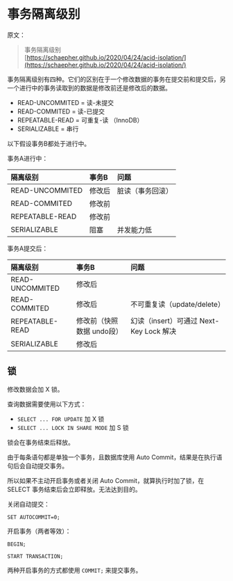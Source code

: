 # 事务隔离级别


原文：  
> 事务隔离级别  
> [https://schaepher.github.io/2020/04/24/acid-isolation/](https://schaepher.github.io/2020/04/24/acid-isolation/)

事务隔离级别有四种。它们的区别在于一个修改数据的事务在提交前和提交后，另一个进行中的事务读取到的数据是修改前还是修改后的数据。

- READ-UNCOMMITED = 读-未提交  
- READ-COMMITED = 读-已提交
- REPEATABLE-READ = 可重复-读 （InnoDB）
- SERIALIZABLE = 串行

<!-- more -->

以下假设事务B都处于进行中。

事务A进行中：

|隔离级别|事务B|问题|
|:--|:--|:--|
|READ-UNCOMMITED|修改后|脏读（事务回滚）|
|READ-COMMITED|修改前||
|REPEATABLE-READ|修改前||
|SERIALIZABLE|阻塞|并发能力低|

事务A提交后：

|隔离级别|事务B|问题|
|:--|:--|:--|
|READ-UNCOMMITED|修改后||
|READ-COMMITED|修改后|不可重复读（update/delete）|
|REPEATABLE-READ|修改前（快照数据 undo段）|幻读（insert）可通过 Next-Key Lock 解决|
|SERIALIZABLE|修改后||

## 锁

修改数据会加 X 锁。  

查询数据需要使用以下方式：  

- `SELECT ... FOR UPDATE` 加 X 锁
- `SELECT ... LOCK IN SHARE MODE` 加 S 锁

锁会在事务结束后释放。

由于每条语句都是单独一个事务，且数据库使用 Auto Commit，结果是在执行语句后会自动提交事务。

所以如果不主动开启事务或者关闭 Auto Commit，就算执行时加了锁，在 SELECT 事务结束后会立即释放。无法达到目的。

关闭自动提交：

```mysql
SET AUTOCOMMIT=0;
```

开启事务（两者等效）：  

```mysql
BEGIN;
```

```mysql
START TRANSACTION;
```

两种开启事务的方式都使用 `COMMIT;` 来提交事务。

